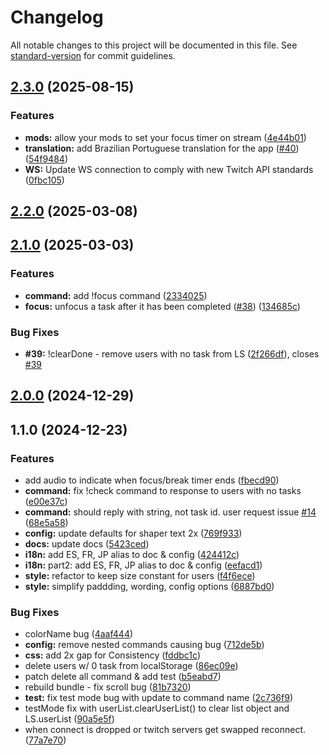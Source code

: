 # Changelog

All notable changes to this project will be documented in this file. See [standard-version](https://github.com/conventional-changelog/standard-version) for commit guidelines.

## [2.3.0](https://github.com/jujoco/twitch-multitask-task-list-overlay/compare/v2.2.0...v2.3.0) (2025-08-15)


### Features

* **mods:** allow your mods to set your focus timer on stream ([4e44b01](https://github.com/jujoco/twitch-multitask-task-list-overlay/commit/4e44b010bba9bcfb754f81263ecdf857f8cb75f1))
* **translation:** add Brazilian Portuguese translation for the app ([#40](https://github.com/jujoco/twitch-multitask-task-list-overlay/issues/40)) ([54f9484](https://github.com/jujoco/twitch-multitask-task-list-overlay/commit/54f9484fbe7fb03487f2850f420d0a4a506807b8))
* **WS:** Update WS connection to comply with new Twitch API standards ([0fbc105](https://github.com/jujoco/twitch-multitask-task-list-overlay/commit/0fbc10584ccbcf89696f6a70d12538a6ed1857c6))

## [2.2.0](https://github.com/jujoco/twitch-multitask-task-list-overlay/compare/v2.1.0...v2.2.0) (2025-03-08)

## [2.1.0](https://github.com/jujoco/twitch-multitask-task-list-overlay/compare/v2.0.0...v2.1.0) (2025-03-03)


### Features

* **command:** add !focus command ([2334025](https://github.com/jujoco/twitch-multitask-task-list-overlay/commit/233402500cfcbd8c542a6215881e29986139bf6a))
* **focus:** unfocus a task after it has been completed ([#38](https://github.com/jujoco/twitch-multitask-task-list-overlay/issues/38)) ([134685c](https://github.com/jujoco/twitch-multitask-task-list-overlay/commit/134685ccfd01d77b05da9cdd7b74f802cee2bf43))


### Bug Fixes

* **#39:** !clearDone - remove users with no task from LS ([2f266df](https://github.com/jujoco/twitch-multitask-task-list-overlay/commit/2f266dfc02ee226832944fb38881e548d5450224)), closes [#39](https://github.com/jujoco/twitch-multitask-task-list-overlay/issues/39)

## [2.0.0](https://github.com/jujoco/twitch-multitask-task-list-overlay/compare/v1.1.0...v2.0.0) (2024-12-29)

## 1.1.0 (2024-12-23)


### Features

* add audio to indicate when focus/break timer ends ([fbecd90](https://github.com/jujoco/twitch-multitask-task-list-overlay/commit/fbecd9090e7c8da982ec2b721a9b87c9451ef136))
* **command:** fix !check command to response to users with no tasks ([e00e37c](https://github.com/jujoco/twitch-multitask-task-list-overlay/commit/e00e37cb5ea3d38eebefdb69648f2c358b61dd43))
* **command:** should reply with string, not task id. user request issue [#14](https://github.com/jujoco/twitch-multitask-task-list-overlay/issues/14) ([68e5a58](https://github.com/jujoco/twitch-multitask-task-list-overlay/commit/68e5a5832a638ebc8d5ee86e929e210e911996b7))
* **config:** update defaults for shaper text 2x ([769f933](https://github.com/jujoco/twitch-multitask-task-list-overlay/commit/769f933f6c7e3d8826fb6c354dbd88fd48bb7dfa))
* **docs:** update docs ([5423ced](https://github.com/jujoco/twitch-multitask-task-list-overlay/commit/5423cedccf2615dc18cda40405cb014c4f3801c3))
* **i18n:** add ES, FR, JP alias to doc & config ([424412c](https://github.com/jujoco/twitch-multitask-task-list-overlay/commit/424412c93ad1f8dc87939b454991df246a6868af))
* **i18n:** part2: add ES, FR, JP alias to doc & config ([eefacd1](https://github.com/jujoco/twitch-multitask-task-list-overlay/commit/eefacd11899c24c81860681ff82b39e71237b0e3))
* **style:** refactor to keep size constant for users ([f4f6ece](https://github.com/jujoco/twitch-multitask-task-list-overlay/commit/f4f6eceb1b8c21ab0a6accc39f1bae71bd8f490a))
* **style:** simplify paddding, wording, config options ([6887bd0](https://github.com/jujoco/twitch-multitask-task-list-overlay/commit/6887bd01f64d9b11b9ca727b80c2f30d6ecc35b4))


### Bug Fixes

* colorName bug ([4aaf444](https://github.com/jujoco/twitch-multitask-task-list-overlay/commit/4aaf44410b7c63c71733d3a5f5ac1f022c484bd5))
* **config:** remove nested commands causing bug ([712de5b](https://github.com/jujoco/twitch-multitask-task-list-overlay/commit/712de5bb923a066ea8396d04c65d36faa66b4f22))
* **css:** add 2x gap for Consistency ([fddbc1c](https://github.com/jujoco/twitch-multitask-task-list-overlay/commit/fddbc1ce326ff16c25297c6653aaa9b7e87657f8))
* delete users w/ 0 task from localStorage ([86ec09e](https://github.com/jujoco/twitch-multitask-task-list-overlay/commit/86ec09e391c59ba738d5e111df8630b2d52491d3))
* patch delete all command & add test ([b5eabd7](https://github.com/jujoco/twitch-multitask-task-list-overlay/commit/b5eabd7e6b59feba0fd2bdfcb00ebd95fcf1507d))
* rebuild bundle - fix scroll bug ([81b7320](https://github.com/jujoco/twitch-multitask-task-list-overlay/commit/81b73202f9b0b2634a74c158a956d2710d6d4b1c))
* **test:** fix test mode bug with update to command name ([2c736f9](https://github.com/jujoco/twitch-multitask-task-list-overlay/commit/2c736f98827018b14654f85b3f0a8d6f03dee5b9))
* testMode fix with userList.clearUserList() to clear list object and LS.userList ([90a5e5f](https://github.com/jujoco/twitch-multitask-task-list-overlay/commit/90a5e5f15209c5a15fa4ea454a8e90ec660ee23f))
* when connect is dropped or twitch servers get swapped reconnect. ([77a7e70](https://github.com/jujoco/twitch-multitask-task-list-overlay/commit/77a7e703003f97990286c32af13076027bf2dd68))
